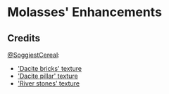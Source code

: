 # Molasses' Enhancements
## Credits

[@SoggiestCereal](https://github.com/SoggiestCereal):
- ['Dacite bricks' texture](src/main/resources/assets/molassesenhancements/textures/block/dacite_bricks.png) 
- ['Dacite pillar' texture](src/main/resources/assets/molassesenhancements/textures/block/dacite_pillar.png) 
- ['River stones' texture](src/main/resources/assets/molassesenhancements/textures/block/river_stones.png) 
